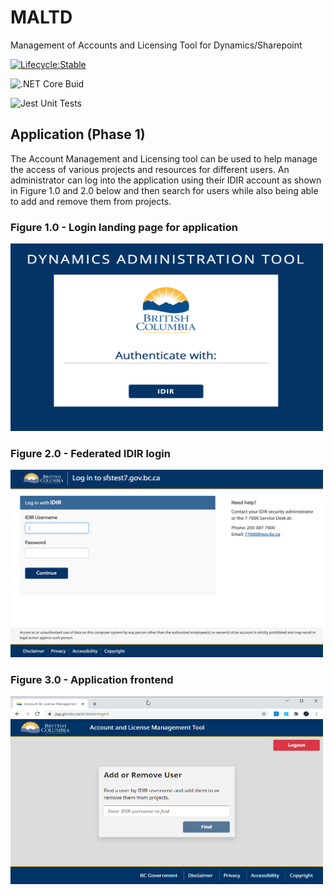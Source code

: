 # MALTD

Management of Accounts and Licensing Tool for Dynamics/Sharepoint

[![Lifecycle:Stable](https://img.shields.io/badge/Lifecycle-Stable-97ca00)](https://github.com/bcgov/repomountie/blob/master/doc/lifecycle-badges.md)

![.NET Core Buid](https://github.com/bcgov/maltd/workflows/.NET%20Core%20Buid/badge.svg)

![Jest Unit Tests](https://github.com/bcgov/maltd/workflows/Jest%20Unit%20Tests/badge.svg)

## Application (Phase 1)

The Account Management and Licensing tool can be used to help manage the access of various projects and resources for different users. An administrator can log into the application using their IDIR account as shown in Figure 1.0 and 2.0 below and then search for users while also being able to add and remove them from projects.

### Figure 1.0 - Login landing page for application

<img src="./img/idir1.png" height="300" width="500"></img>

### Figure 2.0 - Federated IDIR login

<img src="./img/idir2.png" height="300" width="500"></img>

### Figure 3.0 - Application frontend

<img src="./img/appfe.png" height="300" width="500"></img>
